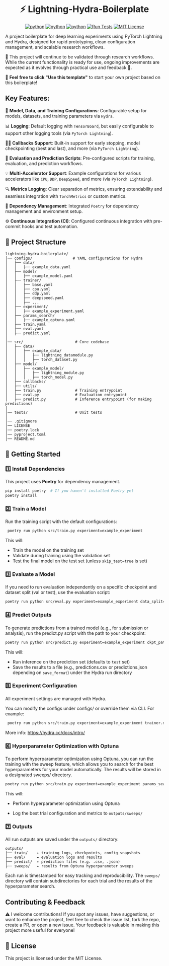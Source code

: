 <div align="center">
<h1> ⚡ Lightning-Hydra-Boilerplate </h1>

[![python](https://img.shields.io/badge/python-3.10-blue)]() [![python](https://img.shields.io/badge/python-3.11-blue)]() [![python](https://img.shields.io/badge/python-3.12-blue)]() [![Run Tests](https://github.com/willyfh/lightning-hydra-boilerplate/actions/workflows/ci-checks.yaml/badge.svg)](https://github.com/willyfh/lightning-hydra-boilerplate/actions/workflows/ci-checks.yaml) [![MIT License](https://img.shields.io/badge/License-MIT-yellow)](https://opensource.org/licenses/MIT)

</div>

A project boilerplate for deep learning experiments using PyTorch Lightning and Hydra, designed for rapid prototyping, clean configuration management, and scalable research workflows.

🔬 This project will continue to be validated through research workflows. While the current functionality is ready for use, ongoing improvements are expected as it evolves through practical use and feedback 🌱.

🚀 **Feel free to click "Use this template"** to start your own project based on this boilerplate!

## Key Features:

📝 **Model, Data, and Training Configurations**: Configurable setup for models, datasets, and training parameters via `Hydra`.

📊 **Logging**: Default logging with `TensorBoard`, but easily configurable to support other logging tools (via `PyTorch Lightning`).

🧑‍💻 **Callbacks Support**: Built-in support for early stopping, model checkpointing (best and last), and more (via `PyTorch Lightning`).

🎯 **Evaluation and Prediction Scripts**: Pre-configured scripts for training, evaluation, and prediction workflows.

💡 **Multi-Accelerator Support**: Example configurations for various accelerators like `CPU`, `DDP`, `DeepSpeed`, and more (via `PyTorch Lightning`).

🔍 **Metrics Logging**: Clear separation of metrics, ensuring extendability and seamless integration with `TorchMetrics` or custom metrics.

🔧 **Dependency Management**: Integrated `Poetry` for dependency management and environment setup.

⚙️ **Continuous Integration (CI)**: Configured continuous integration with pre-commit hooks and test automation.


## 📁 Project Structure

```plaintext
lightning-hydra-boilerplate/
│── configs/                  # YAML configurations for Hydra
│   ├── data/
│   │   ├── example_data.yaml
│   ├── model/
│   │   ├── example_model.yaml
│   ├── trainer/
│   │   ├── base.yaml
│   │   ├── cpu.yaml
│   │   ├── ddp.yaml
│   │   ├── deepspeed.yaml
│   │   ├── ...
│   ├── experiment/
│   │   ├── example_experiment.yaml
│   ├── params_search/
│   │   ├── example_optuna.yaml
│   ├── train.yaml
│   ├── eval.yaml
│   ├── predict.yaml
│
│── src/                       # Core codebase
│   ├── data/
│   │   ├── example_data/
│   │   │   ├── lightning_datamodule.py
│   │   │   ├── torch_dataset.py
│   ├── model/
│   │   ├── example_model/
│   │   │   ├── lightning_module.py
│   │   │   ├── torch_model.py
│   ├── callbacks/
│   ├── utils/
│   ├── train.py               # Training entrypoint
│   ├── eval.py                # Evaluation entrypoint
│   ├── predict.py             # Inference entrypoint (for making predictions)
│
│── tests/                     # Unit tests
│
│── .gitignore
│── LICENSE
│── poetry.lock
│── pyproject.toml
│── README.md
```

## 🚀 Getting Started

### **1️⃣ Install Dependencies**

This project uses **Poetry** for dependency management.

```bash
pip install poetry  # If you haven't installed Poetry yet
poetry install
```

### **2️⃣ Train a Model**

Run the training script with the default configurations:

```bash
 poetry run python src/train.py experiment=example_experiment
```

This will:

- Train the model on the training set
- Validate during training using the validation set
- Test the final model on the test set (unless `skip_test=true` is set)

### **3️⃣ Evaluate a Model**

If you need to run evaluation independently on a specific checkpoint and dataset split (val or test), use the evaluation script:

```bash
poetry run python src/eval.py experiment=example_experiment data_split=test ckpt_path=/path/to/checkpoint.ckpt
```

### **4️⃣ Predict Outputs**

To generate predictions from a trained model (e.g., for submission or analysis), run the predict.py script with the path to your checkpoint:

```bash
poetry run python src/predict.py experiment=example_experiment ckpt_path=/path/to/checkpoint.ckpt
```

This will:

- Run inference on the prediction set (defaults to `test` set)
- Save the results to a file (e.g., predictions.csv or predictions.json depending on `save_format`) under the Hydra run directory

### **5️⃣ Experiment Configuration**

All experiment settings are managed with Hydra.

You can modify the configs under configs/ or override them via CLI. For example:

```bash
 poetry run python src/train.py experiment=example_experiment trainer.max_epochs=10
```

More info: https://hydra.cc/docs/intro/

### 6️⃣ **Hyperparameter Optimization with Optuna**

To perform hyperparameter optimization using Optuna, you can run the training with the sweep feature, which allows you to search for the best hyperparameters for your model automatically. The results will be stored in a designated sweeps/ directory.

```bash
poetry run python src/train.py experiment=example_experiment params_search=example_optuna
```

This will:

- Perform hyperparameter optimization using Optuna

- Log the best trial configuration and metrics to `outputs/sweeps/`

### **7️⃣ Outputs**

All run outputs are saved under the `outputs/` directory:

```plaintext
outputs/
├── train/    ← training logs, checkpoints, config snapshots
├── eval/     ← evaluation logs and results
├── predict/  ← prediction files (e.g. .csv, .json)
├── sweeps/   ← results from Optuna hyperparameter sweeps
```

Each run is timestamped for easy tracking and reproducibility. The `sweeps/` directory will contain subdirectories for each trial and the results of the hyperparameter search.

## Contributing & Feedback

⚠️ I welcome contributions! If you spot any issues, have suggestions, or want to enhance the project, feel free to check the issue list, fork the repo, create a PR, or open a new issue. Your feedback is valuable in making this project more useful for everyone!

## 📜 License

This project is licensed under the MIT License.

